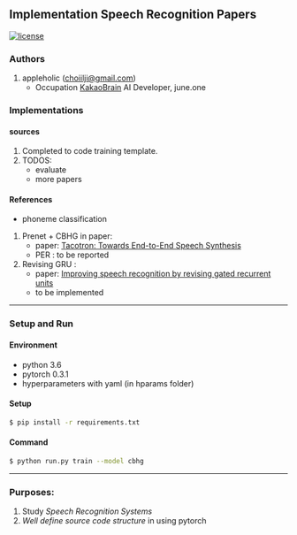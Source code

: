 ## Implementation Speech Recognition Papers

[![license](https://img.shields.io/github/license/mashape/apistatus.svg?maxAge=2592000)](https://github.com/AppleHolic/PytorchSR/LICENSE)

### Authors

1. appleholic (choiilji@gmail.com)
    - Occupation [KakaoBrain](http://www.kakaobrain.com/) AI Developer, june.one

### Implementations

#### sources

1. Completed to code training template.
2. TODOS:
    - evaluate
    - more papers
    
#### References

- phoneme classification

1. Prenet + CBHG in paper:
    - paper:  [Tacotron: Towards End-to-End Speech Synthesis](https://arxiv.org/abs/1703.10135)
    - PER : to be reported
2. Revising GRU :
    - paper: [Improving speech recognition by revising gated recurrent units](https://arxiv.org/abs/1710.00641)
    - to be implemented

---

### Setup and Run

#### Environment
- python 3.6
- pytorch 0.3.1
- hyperparameters with yaml (in hparams folder)

#### Setup

```bash
$ pip install -r requirements.txt
```
    
#### Command

```bash
$ python run.py train --model cbhg
```

---


### Purposes:

1. Study *Speech Recognition Systems*
2. *Well define source code structure* in using pytorch 


